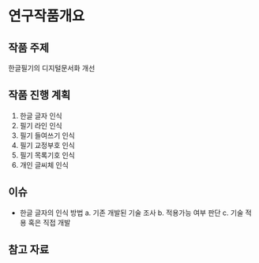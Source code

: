 # 연구작품개요

## 작품 주제

한글필기의 디지털문서화 개선

## 작품 진행 계획

1. 한글 글자 인식
2. 필기 라인 인식
3. 필기 들여쓰기 인식
4. 필기 교정부호 인식
5. 필기 목록기호 인식
6. 개인 글씨체 인식


## 이슈

* 한글 글자의 인식 방법
	a. 기존 개발된 기술 조사
	b. 적용가능 여부 판단
	c. 기술 적용 혹은 직접 개발

## 참고 자료
